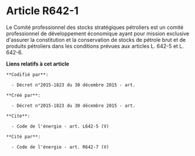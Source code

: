 # Article R642-1

Le Comité professionnel des stocks stratégiques pétroliers est un comité professionnel de développement économique ayant pour
mission exclusive d'assurer la constitution et la conservation de stocks de pétrole brut et de produits pétroliers dans les
conditions prévues aux articles L. 642-5 et L. 642-6.

**Liens relatifs à cet article**

	**Codifié par**:

	  - Décret n°2015-1823 du 30 décembre 2015 - art.

	**Créé par**:

	  - Décret n°2015-1823 du 30 décembre 2015 - art.

	**Cite**:

	  - Code de l'énergie - art. L642-5 (V)

	**Cité par**:

	  - Code de l'énergie - art. R642-7 (V)
